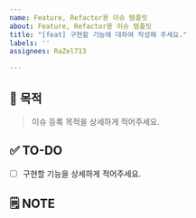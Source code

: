 ```yaml
---
name: Feature, Refactor용 이슈 템플릿
about: Feature, Refactor용 이슈 템플릿
title: "[feat] 구현할 기능에 대하여 작성해 주세요."
labels: ''
assignees: RaZel713

---
```


<!-- Feature, Refactor 용 --> 

## 🤔 목적
> 이슈 등록 목적을 상세하게 적어주세요.

## ✅ TO-DO
- [ ] 구현할 기능을 상세하게 적어주세요.

## 🗒️ NOTE

